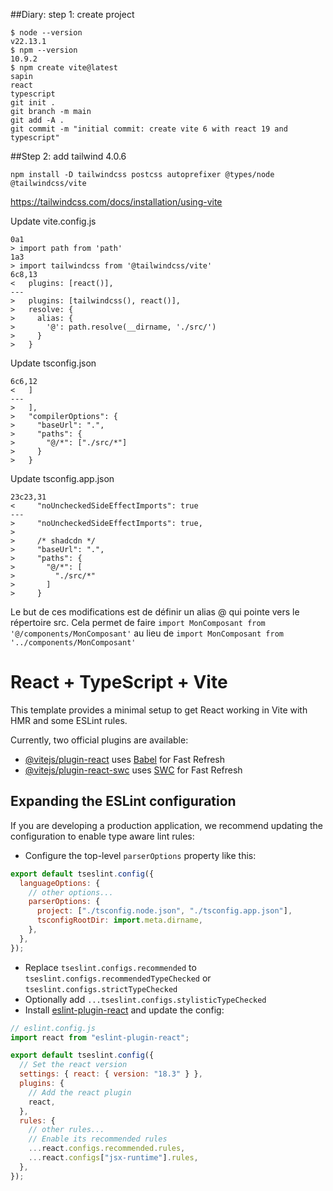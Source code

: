 ##Diary: step 1: create project

```
$ node --version
v22.13.1
$ npm --version
10.9.2
$ npm create vite@latest
sapin
react
typescript
git init .
git branch -m main
git add -A .
git commit -m "initial commit: create vite 6 with react 19 and typescript"
```

##Step 2: add tailwind 4.0.6

```
npm install -D tailwindcss postcss autoprefixer @types/node @tailwindcss/vite
```

https://tailwindcss.com/docs/installation/using-vite

Update vite.config.js

```
0a1
> import path from 'path'
1a3
> import tailwindcss from '@tailwindcss/vite'
6c8,13
<   plugins: [react()],
---
>   plugins: [tailwindcss(), react()],
>   resolve: {
>     alias: {
>       '@': path.resolve(__dirname, './src/')
>     }
>   }
```

Update tsconfig.json

```
6c6,12
<   ]
---
>   ],
>   "compilerOptions": {
>     "baseUrl": ".",
>     "paths": {
>       "@/*": ["./src/*"]
>     }
>   }
```

Update tsconfig.app.json

```
23c23,31
<     "noUncheckedSideEffectImports": true
---
>     "noUncheckedSideEffectImports": true,
>
>     /* shadcdn */
>     "baseUrl": ".",
>     "paths": {
>       "@/*": [
>         "./src/*"
>       ]
>     }
```

Le but de ces modifications est de définir un alias @ qui pointe vers le répertoire src.
Cela permet de faire
`import MonComposant from '@/components/MonComposant'`
au lieu de
`import MonComposant from '../components/MonComposant'`

# React + TypeScript + Vite

This template provides a minimal setup to get React working in Vite with HMR and some ESLint rules.

Currently, two official plugins are available:

- [@vitejs/plugin-react](https://github.com/vitejs/vite-plugin-react/blob/main/packages/plugin-react/README.md) uses [Babel](https://babeljs.io/) for Fast Refresh
- [@vitejs/plugin-react-swc](https://github.com/vitejs/vite-plugin-react-swc) uses [SWC](https://swc.rs/) for Fast Refresh

## Expanding the ESLint configuration

If you are developing a production application, we recommend updating the configuration to enable type aware lint rules:

- Configure the top-level `parserOptions` property like this:

```js
export default tseslint.config({
  languageOptions: {
    // other options...
    parserOptions: {
      project: ["./tsconfig.node.json", "./tsconfig.app.json"],
      tsconfigRootDir: import.meta.dirname,
    },
  },
});
```

- Replace `tseslint.configs.recommended` to `tseslint.configs.recommendedTypeChecked` or `tseslint.configs.strictTypeChecked`
- Optionally add `...tseslint.configs.stylisticTypeChecked`
- Install [eslint-plugin-react](https://github.com/jsx-eslint/eslint-plugin-react) and update the config:

```js
// eslint.config.js
import react from "eslint-plugin-react";

export default tseslint.config({
  // Set the react version
  settings: { react: { version: "18.3" } },
  plugins: {
    // Add the react plugin
    react,
  },
  rules: {
    // other rules...
    // Enable its recommended rules
    ...react.configs.recommended.rules,
    ...react.configs["jsx-runtime"].rules,
  },
});
```
